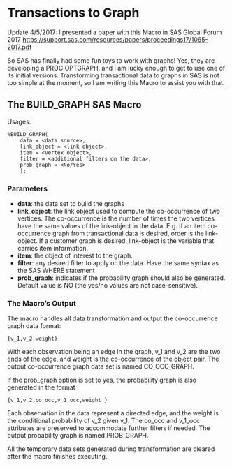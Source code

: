 # Transactions to Graph

Update 4/5/2017: I presented a paper with this Macro in SAS Global Forum 2017 https://support.sas.com/resources/papers/proceedings17/1065-2017.pdf

So SAS has finally had some fun toys to work with graphs! Yes, they are developing a PROC OPTGRAPH, and I am lucky enough to get to use one of its initial versions. Transforming transactional data to graphs in SAS is not too simple at the moment, so I am writing this Macro to assist you with that.

## The BUILD_GRAPH SAS Macro

Usages:

```
%BUILD_GRAPH(
    data = <data source>,
    link_object = <link object>,
    item = <vertex object>,
    filter = <additional filters on the data>,
    prob_graph = <No/Yes>
    );
```    

### Parameters
- <b>data</b>: the data set to build the graphs
- <b>link_object</b>: the link object used to compute the co-occurrence of two vertices. The co-occurrence is the number of times the two vertices have the same values of the link-object in the data. E.g. if an item co-occurrence graph from transactional data is desired, order is the link-object. If a customer graph is desired, link-object is the variable that carries item information.
- <b>item</b>: the object of interest to the graph. 
- <b>filter</b>: any desired filter to apply on the data. Have the same syntax as the SAS WHERE statement
- <b>prob_graph</b>: indicates if the probability graph should also be generated. Default value is NO (the yes/no values are not case-sensitive).

### The Macro’s Output
The macro handles all data transformation and output the co-occurrence graph data format:

```
{v_1,v_2,weight}
```

With each observation being an edge in the graph, v_1 and v_2 are the two ends of the edge, and weight is the co-occurrence of the object pair. The output co-occurrence graph data set is named CO_OCC_GRAPH.

If the prob_graph option is set to yes, the probability graph is also generated in the format

```
{v_1,v_2,co_occ,v_1_occ,weight }
```

Each observation in the data represent a directed edge, and the weight is the conditional probability of v_2 given v_1. The co_occ and v_1_occ attributes are preserved to accommodate further filters if needed. The output probability graph is named PROB_GRAPH.

All the temporary data sets generated during transformation are cleared after the macro finishes executing.

